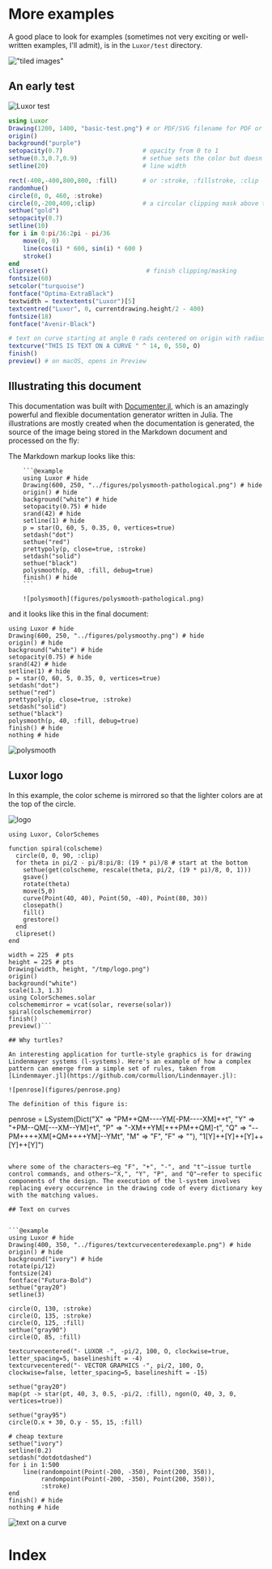 # More examples

A good place to look for examples (sometimes not very exciting or well-written examples, I'll admit), is in the `Luxor/test` directory.

!["tiled images"](figures/tiled-images.png)

## An early test

![Luxor test](figures/basic-test.png)

```julia
using Luxor
Drawing(1200, 1400, "basic-test.png") # or PDF/SVG filename for PDF or SVG
origin()
background("purple")
setopacity(0.7)                      # opacity from 0 to 1
sethue(0.3,0.7,0.9)                  # sethue sets the color but doesn't change the opacity
setline(20)                          # line width

rect(-400,-400,800,800, :fill)       # or :stroke, :fillstroke, :clip
randomhue()
circle(0, 0, 460, :stroke)
circle(0,-200,400,:clip)             # a circular clipping mask above the x axis
sethue("gold")
setopacity(0.7)
setline(10)
for i in 0:pi/36:2pi - pi/36
    move(0, 0)
    line(cos(i) * 600, sin(i) * 600 )
    stroke()
end
clipreset()                           # finish clipping/masking
fontsize(60)
setcolor("turquoise")
fontface("Optima-ExtraBlack")
textwidth = textextents("Luxor")[5]
textcentred("Luxor", 0, currentdrawing.height/2 - 400)
fontsize(18)
fontface("Avenir-Black")

# text on curve starting at angle 0 rads centered on origin with radius 550
textcurve("THIS IS TEXT ON A CURVE " ^ 14, 0, 550, O)
finish()
preview() # on macOS, opens in Preview
```

## Illustrating this document

This documentation was built with [Documenter.jl](https://github.com/JuliaDocs/Documenter.jl), which is an amazingly powerful and flexible documentation generator written in Julia. The illustrations are mostly created when the documentation is generated, the source of the image being stored in the Markdown document and processed on the fly:

The Markdown markup looks like this:

```
    ```@example
    using Luxor # hide
    Drawing(600, 250, "../figures/polysmooth-pathological.png") # hide
    origin() # hide
    background("white") # hide
    setopacity(0.75) # hide
    srand(42) # hide
    setline(1) # hide
    p = star(O, 60, 5, 0.35, 0, vertices=true)
    setdash("dot")
    sethue("red")
    prettypoly(p, close=true, :stroke)
    setdash("solid")
    sethue("black")
    polysmooth(p, 40, :fill, debug=true)
    finish() # hide
    ```

    ![polysmooth](figures/polysmooth-pathological.png)

```

and it looks like this in the final document:

```@example
using Luxor # hide
Drawing(600, 250, "../figures/polysmoothy.png") # hide
origin() # hide
background("white") # hide
setopacity(0.75) # hide
srand(42) # hide
setline(1) # hide
p = star(O, 60, 5, 0.35, 0, vertices=true)
setdash("dot")
sethue("red")
prettypoly(p, close=true, :stroke)
setdash("solid")
sethue("black")
polysmooth(p, 40, :fill, debug=true)
finish() # hide
nothing # hide
```

![polysmooth](figures/polysmoothy.png)

## Luxor logo

In this example, the color scheme is mirrored so that the lighter colors are at the top of the circle.

![logo](figures/logo.png)

```
using Luxor, ColorSchemes

function spiral(colscheme)
  circle(0, 0, 90, :clip)
  for theta in pi/2 - pi/8:pi/8: (19 * pi)/8 # start at the bottom
    sethue(get(colscheme, rescale(theta, pi/2, (19 * pi)/8, 0, 1)))
    gsave()
    rotate(theta)
    move(5,0)
    curve(Point(40, 40), Point(50, -40), Point(80, 30))
    closepath()
    fill()
    grestore()
  end
  clipreset()
end

width = 225  # pts
height = 225 # pts
Drawing(width, height, "/tmp/logo.png")
origin()
background("white")
scale(1.3, 1.3)
using ColorSchemes.solar
colschememirror = vcat(solar, reverse(solar))
spiral(colschememirror)
finish()
preview()```

## Why turtles?

An interesting application for turtle-style graphics is for drawing Lindenmayer systems (l-systems). Here's an example of how a complex pattern can emerge from a simple set of rules, taken from [Lindenmayer.jl](https://github.com/cormullion/Lindenmayer.jl):

![penrose](figures/penrose.png)

The definition of this figure is:
```
penrose = LSystem(Dict("X"  =>  "PM++QM----YM[-PM----XM]++t",
                       "Y"  => "+PM--QM[---XM--YM]+t",
                       "P"  => "-XM++YM[+++PM++QM]-t",
                       "Q"  => "--PM++++XM[+QM++++YM]--YMt",
                       "M"  => "F",
                       "F"  => ""),
                  "1[Y]++[Y]++[Y]++[Y]++[Y]")
```

where some of the characters—eg "F", "+", "-", and "t"—issue turtle control commands, and others—"X,", "Y", "P", and "Q"—refer to specific components of the design. The execution of the l-system involves replacing every occurrence in the drawing code of every dictionary key with the matching values.

## Text on curves


```@example
using Luxor # hide
Drawing(400, 350, "../figures/textcurvecenteredexample.png") # hide
origin() # hide
background("ivory") # hide
rotate(pi/12)
fontsize(24)
fontface("Futura-Bold")
sethue("gray20")
setline(3)

circle(O, 130, :stroke)
circle(O, 135, :stroke)
circle(O, 125, :fill)
sethue("gray90")
circle(O, 85, :fill)

textcurvecentered("- LUXOR -", -pi/2, 100, O, clockwise=true, letter_spacing=5, baselineshift = -4)
textcurvecentered("- VECTOR GRAPHICS -", pi/2, 100, O, clockwise=false, letter_spacing=5, baselineshift = -15)

sethue("gray20")
map(pt -> star(pt, 40, 3, 0.5, -pi/2, :fill), ngon(O, 40, 3, 0, vertices=true))

sethue("gray95")
circle(O.x + 30, O.y - 55, 15, :fill)

# cheap texture
sethue("ivory")
setline(0.2)
setdash("dotdotdashed")
for i in 1:500
    line(randompoint(Point(-200, -350), Point(200, 350)),
         randompoint(Point(-200, -350), Point(200, 350)),
         :stroke)
end
finish() # hide
nothing # hide
```

![text on a curve](figures/textcurvecenteredexample.png)

# Index
